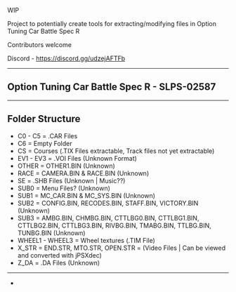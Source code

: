 WIP 

Project to potentially create tools for extracting/modifying files in Option Tuning Car Battle Spec R 

Contributors welcome

Discord - https://discord.gg/udzejAFTFb

---
Option Tuning Car Battle Spec R -  SLPS-02587
-
---
Folder Structure 
-

- C0 - C5 = .CAR Files 
- C6 = Empty Folder
- CS = Courses (.TIX Files extractable, Track files not yet extractable)
- EV1 - EV3 = .VOI Files (Unknown Format)
- OTHER = OTHER1.BIN (Unknown)
- RACE = CAMERA.BIN & RACE.BIN (Unknown)
- SE = .SHB Files (Unknown | Music??)
- SUB0 = Menu Files? (Unknown)
- SUB1 = MC_CAR.BIN & MC_SYS.BIN (Unknown)
- SUB2 = CONFIG.BIN, RECODES.BIN, STAFF.BIN, VICTORY.BIN (Unknown)
- SUB3 = AMBG.BIN, CHMBG.BIN, CTTLBG0.BIN, CTTLBG1.BIN, CTTLBG2.BIN, CTTLBG3.BIN, RIVBG.BIN, TMABG.BIN, TTLBG.BIN, TUNBG.BIN (Unknown)
- WHEEL1 - WHEEL3 = Wheel textures (.TIM File)
- X_STR = END.STR, MTO.STR, OPEN.STR = (Video Files | Can be viewed and converted with jPSXdec)
- Z_DA = .DA Files (Unknown)


---
 
-